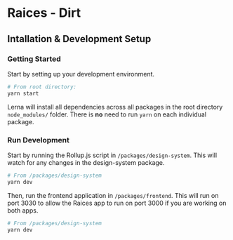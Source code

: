 # Raices - Dirt

## Intallation & Development Setup

### Getting Started
Start by setting up your development environment.  
```bash
# From root directory:
yarn start
```
Lerna will install all dependencies across all packages in the root directory ```node_modules/``` folder. There is **no** need to run ```yarn``` on each individual package. 


### Run Development

Start by running the Rollup.js script in ```/packages/design-system```. This will watch for any changes in the design-system package.
```bash
# From /packages/design-system
yarn dev
```


Then, run the frontend application in ```/packages/frontend```. This will run on port 3030 to allow the Raices app to run on port 3000 if you are working on both apps. 
```bash
# From /packages/design-system
yarn dev
```






